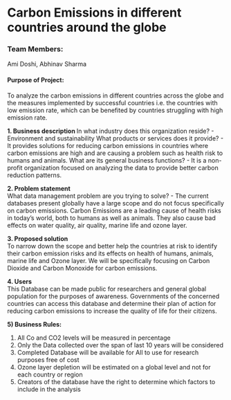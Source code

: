 # Carbon Emissions in different countries around the globe		

### Team Members:
Ami Doshi, Abhinav Sharma

#### Purpose of Project: 
To analyze the carbon emissions in different countries across the globe and the measures implemented by successful countries i.e. the countries with low emission rate, which can be benefited by countries struggling with high emission rate.

<b>1. Business description </b>
In what industry does this organization reside? - Environment and sustainability
What products or services does it provide? - It provides solutions for reducing carbon emissions in countries where carbon emissions are high and are causing a problem such as health risk to humans and animals.
What are its general business functions? - It is a non-profit organization focused on analyzing the data to provide better carbon reduction patterns.

 
<b>2. Problem statement </b> <br>
What data management problem are you trying to solve? - The current databases present globally have a large scope and do not focus specifically on carbon emissions.
Carbon Emissions are a leading cause of health risks in today’s world, both to humans as well as animals. They also cause bad effects on water quality, air quality, marine life and ozone layer.

 
<b>3. Proposed solution </b> <br>
To narrow down the scope and better help the countries at risk to identify their carbon emission risks and its effects on health of humans, animals, marine life and Ozone layer. We will be specifically focusing on Carbon Dioxide and Carbon Monoxide for carbon emissions.
 
<b>4. Users</b> <br>
This Database can be made public for researchers and general global population for the purposes of awareness. Governments of the concerned countries can access this database and determine their plan of action for reducing carbon emissions to increase the quality of life for their citizens.

<b>5) Business Rules: </b> <br>
1.	All Co and CO2 levels will be measured in percentage
2.	Only the Data collected over the span of last 10 years will be considered
3.	Completed Database will be available for All to use for research purposes free of cost
4.	Ozone layer depletion will be estimated on a global level and not for each country or region
5.	Creators of the database have the right to determine which factors to include in the analysis


